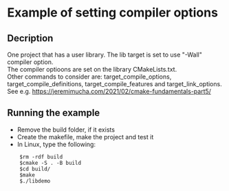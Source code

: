
# Example of setting compiler options

## Decription
One project that has a user library. The lib target is set to use "-Wall" compiler option.  
The compiler optioons are set on the library CMakeLists.txt.  
Other commands to consider are: target_compile_options, target_compile_definitions, target_compile_features and target_link_options. 
See e.g. https://jeremimucha.com/2021/02/cmake-fundamentals-part5/ 

## Running the example
* Remove the build folder, if it exists
* Create the makefile, make the project and test it
* In Linux, type the following:

```console
	$rm -rdf build
	$cmake -S . -B build
	$cd build/
	$make
	$./libdemo 
```

